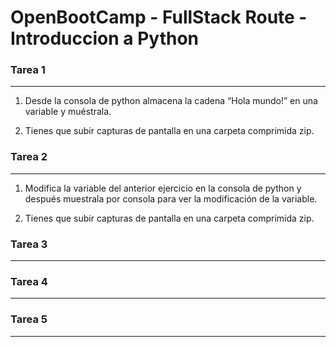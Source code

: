 # OpenBootCamp - FullStack Route - Introduccion a Python

### Tarea 1
---
1. Desde la consola de python almacena la cadena “Hola mundo!” en una variable y muéstrala.

2. Tienes que subir capturas de pantalla en una carpeta comprimida zip.

### Tarea 2
---

1. Modifica la variable del anterior ejercicio en la consola de python y después muestrala por consola para ver la modificación de la variable.

2. Tienes que subir capturas de pantalla en una carpeta comprimida zip.

### Tarea 3
---

### Tarea 4
---

### Tarea 5
---
